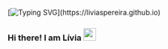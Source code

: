 [![Typing SVG](https://readme-typing-svg.herokuapp.com?color=011B56&size=40&width=500&height=100&lines=Hi✨;Ol%C3%A1!;Nice+to+meet+you!)](https://liviaspereira.github.io)

### Hi there! I am Lívia <img src="https://media.giphy.com/media/hvRJCLFzcasrR4ia7z/giphy.gif" width="25px">
